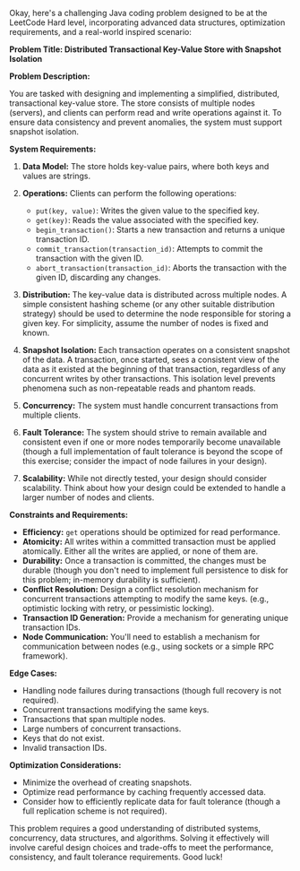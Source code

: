 Okay, here's a challenging Java coding problem designed to be at the LeetCode Hard level, incorporating advanced data structures, optimization requirements, and a real-world inspired scenario:

**Problem Title: Distributed Transactional Key-Value Store with Snapshot Isolation**

**Problem Description:**

You are tasked with designing and implementing a simplified, distributed, transactional key-value store. The store consists of multiple nodes (servers), and clients can perform read and write operations against it.  To ensure data consistency and prevent anomalies, the system must support snapshot isolation.

**System Requirements:**

1.  **Data Model:** The store holds key-value pairs, where both keys and values are strings.

2.  **Operations:** Clients can perform the following operations:
    *   `put(key, value)`: Writes the given value to the specified key.
    *   `get(key)`: Reads the value associated with the specified key.
    *   `begin_transaction()`: Starts a new transaction and returns a unique transaction ID.
    *   `commit_transaction(transaction_id)`: Attempts to commit the transaction with the given ID.
    *   `abort_transaction(transaction_id)`: Aborts the transaction with the given ID, discarding any changes.

3.  **Distribution:** The key-value data is distributed across multiple nodes. A simple consistent hashing scheme (or any other suitable distribution strategy) should be used to determine the node responsible for storing a given key. For simplicity, assume the number of nodes is fixed and known.

4.  **Snapshot Isolation:**  Each transaction operates on a consistent snapshot of the data.  A transaction, once started, sees a consistent view of the data as it existed at the beginning of that transaction, regardless of any concurrent writes by other transactions. This isolation level prevents phenomena such as non-repeatable reads and phantom reads.

5.  **Concurrency:**  The system must handle concurrent transactions from multiple clients.

6.  **Fault Tolerance:** The system should strive to remain available and consistent even if one or more nodes temporarily become unavailable (though a full implementation of fault tolerance is beyond the scope of this exercise; consider the impact of node failures in your design).

7.  **Scalability:** While not directly tested, your design should consider scalability. Think about how your design could be extended to handle a larger number of nodes and clients.

**Constraints and Requirements:**

*   **Efficiency:** `get` operations should be optimized for read performance.
*   **Atomicity:** All writes within a committed transaction must be applied atomically. Either all the writes are applied, or none of them are.
*   **Durability:**  Once a transaction is committed, the changes must be durable (though you don't need to implement full persistence to disk for this problem; in-memory durability is sufficient).
*   **Conflict Resolution:** Design a conflict resolution mechanism for concurrent transactions attempting to modify the same keys. (e.g., optimistic locking with retry, or pessimistic locking).
*   **Transaction ID Generation:** Provide a mechanism for generating unique transaction IDs.
*   **Node Communication:** You'll need to establish a mechanism for communication between nodes (e.g., using sockets or a simple RPC framework).

**Edge Cases:**

*   Handling node failures during transactions (though full recovery is not required).
*   Concurrent transactions modifying the same keys.
*   Transactions that span multiple nodes.
*   Large numbers of concurrent transactions.
*   Keys that do not exist.
*   Invalid transaction IDs.

**Optimization Considerations:**

*   Minimize the overhead of creating snapshots.
*   Optimize read performance by caching frequently accessed data.
*   Consider how to efficiently replicate data for fault tolerance (though a full replication scheme is not required).

This problem requires a good understanding of distributed systems, concurrency, data structures, and algorithms. Solving it effectively will involve careful design choices and trade-offs to meet the performance, consistency, and fault tolerance requirements. Good luck!
